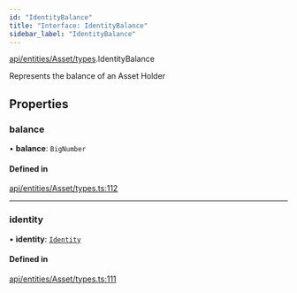 ```yaml
---
id: "IdentityBalance"
title: "Interface: IdentityBalance"
sidebar_label: "IdentityBalance"
---
```


[api/entities/Asset/types](../../../../../../modules/API/Entities/Asset/Types/Types.md).IdentityBalance

Represents the balance of an Asset Holder

## Properties

### balance

• **balance**: `BigNumber`

#### Defined in

[api/entities/Asset/types.ts:112](https://github.com/PolymeshAssociation/polymesh-sdk/blob/fbf6882d0/src/api/entities/Asset/types.ts#L112)

___

### identity

• **identity**: [`Identity`](../../../../../../classes/API/Entities/Identity/Identity.md)

#### Defined in

[api/entities/Asset/types.ts:111](https://github.com/PolymeshAssociation/polymesh-sdk/blob/fbf6882d0/src/api/entities/Asset/types.ts#L111)
